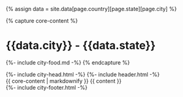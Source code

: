 {% assign data = site.data[page.country][page.state][page.city] %}

{% capture core-content %}
# {{data.city}} - {{data.state}}
{%- include city-food.md -%}
{% endcapture %}

<!DOCTYPE html>
<html lang="{{ page.lang | default: site.lang | default: "en" }}">
{%- include city-head.html -%}

<body>
  {%- include header.html -%}
  <main class="page-content" aria-label="Content">
    <div class="wrapper">
      {{ core-content | markdownify }}
      {{ content }}
    </div>
  </main>
  <script src="https://cdnjs.cloudflare.com/ajax/libs/anchor-js/4.1.0/anchor.min.js"
    integrity="sha256-lZaRhKri35AyJSypXXs4o6OPFTbTmUoltBbDCbdzegg=" crossorigin="anonymous"></script>
  <script>
    anchors.add();
  </script>
  {%- include city-footer.html -%}
</body>

</html>